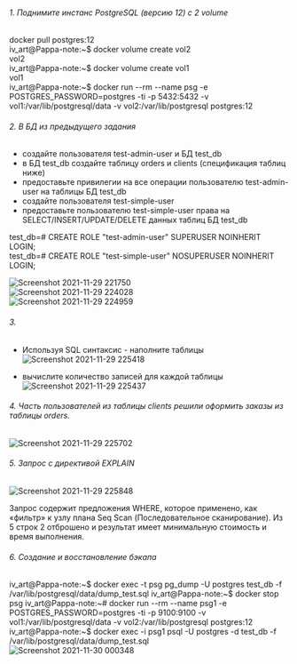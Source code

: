 ###### 1. Поднимите инстанс PostgreSQL (версию 12) c 2 volume
docker pull postgres:12  
iv_art@Pappa-note:~$ docker volume create vol2  
vol2  
iv_art@Pappa-note:~$ docker volume create vol1  
vol1  
iv_art@Pappa-note:~$ docker run --rm --name psg -e POSTGRES_PASSWORD=postgres -ti -p 5432:5432 -v vol1:/var/lib/postgresql/data -v vol2:/var/lib/postgresql postgres:12  

###### 2. В БД из предыдущего задания
*    создайте пользователя test-admin-user и БД test_db  
*    в БД test_db создайте таблицу orders и clients (спeцификация таблиц ниже)  
*    предоставьте привилегии на все операции пользователю test-admin-user на таблицы БД test_db  
*    создайте пользователя test-simple-user  
*    предоставьте пользователю test-simple-user права на SELECT/INSERT/UPDATE/DELETE данных таблиц БД test_db  

   test_db=# CREATE ROLE "test-admin-user" SUPERUSER NOINHERIT LOGIN;  
   test_db=# CREATE ROLE "test-simple-user" NOSUPERUSER NOINHERIT LOGIN;   
   
   ![Screenshot 2021-11-29 221750](https://user-images.githubusercontent.com/87374285/143866880-bbe5570c-a81a-4b82-affb-15bf0d6b334a.png)  
     ![Screenshot 2021-11-29 224028](https://user-images.githubusercontent.com/87374285/143869833-363258f7-345a-4fcf-9da4-c96236d32e6f.png)  
 ![Screenshot 2021-11-29 224959](https://user-images.githubusercontent.com/87374285/143871200-558675f6-3fe2-48be-b4e5-7a53f000b08d.png)  

###### 3. 
* Используя SQL синтаксис - наполните таблицы  
![Screenshot 2021-11-29 225418](https://user-images.githubusercontent.com/87374285/143871851-27e167d6-10bb-4125-b8fb-aa169c589102.png)  
 
* вычислите количество записей для каждой таблицы  
![Screenshot 2021-11-29 225437](https://user-images.githubusercontent.com/87374285/143871877-29ad8a64-1016-46bc-a2aa-a1894f2960f6.png)  
  
###### 4. Часть пользователей из таблицы clients решили оформить заказы из таблицы orders.  
![Screenshot 2021-11-29 225702](https://user-images.githubusercontent.com/87374285/143872155-179574a5-f388-4188-9a55-90d18df272e4.png)  

###### 5. Запрос с директивой EXPLAIN  
![Screenshot 2021-11-29 225848](https://user-images.githubusercontent.com/87374285/143872398-fe5f7a06-289e-4cf0-8fbd-bf4d068d3c02.png)  
  
Запрос содержит предложения WHERE, которое применено, как «фильтр» к узлу плана Seq Scan (Последовательное сканирование). Из 5 строк 2 отброшено и результат имеет минимальную стоимость и время выполнения.  

###### 6. Создание и восстановление бэкапа
iv_art@Pappa-note:~$ docker exec -t psg pg_dump -U postgres test_db -f /var/lib/postgresql/data/dump_test.sql
iv_art@Pappa-note:~$ docker stop psg
iv_art@Pappa-note:~# docker run --rm --name psg1 -e POSTGRES_PASSWORD=postgres -ti -p 9100:9100 -v vol1:/var/lib/postgresql/data -v vol2:/var/lib/postgresql postgres:12
iv_art@Pappa-note:~$ docker exec -i psg1 psql -U postgres -d test_db -f /var/lib/postgresql/data/dump_test.sql  
![Screenshot 2021-11-30 000348](https://user-images.githubusercontent.com/87374285/143881860-9bdbd740-7e96-4057-8174-6efb491bf47e.png)  








